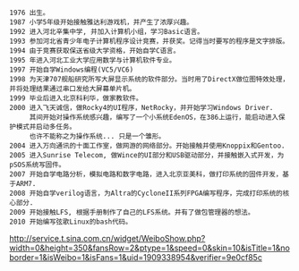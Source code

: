 
```
1976 出生。
1987 小学5年级开始接触雅达利游戏机，并产生了浓厚兴趣。
1992 进入河北辛集中学, 并加入计算机小组，学习Basic语言。
1993 参加河北省青少年电子计算机程序设计竞赛，并获奖。记得当时要写的程序是文字排版。
1994 由于竞赛获取保送省级大学资格，开始自学C语言。
1995 年进入河北工业大学应用数学与计算机软件专业。
1997 开始自学Windows编程(VC5/VC6)
1998 为天津707舰船研究所写大屏显示系统的软件部分。当时用了DirectX做位图特效处理，并将处理结果通过串口发给大屏幕单片机。
1999 毕业后进入北京科利华，做家教软件。
2000 进入飞天诚信，做Rocky4的UI程序，NetRocky，并开始学习Windows Driver. 
     其间开始对操作系统感兴趣，编写了一个小系统EdenOS，在386上运行，能启动进入保护模式并启动多任务。
     也许不能称之为操作系统... 只是一个雏形。
2004 进入万向通讯的十面工作室，做网游的网络部分。开始接触并使用Knoppix和Gentoo.
2005 进入Sunrise Telecom, 做Wince的UI部分和USB驱动部分，并接触嵌入式开发，为pSOS系统写固件。
2007 开始自学电路分析，模拟电路和数字电路，进入北京亚美科，做打印系统的固件开发，基于ARM7.
2008 开始自学verilog语言，为Altra的CycloneII系列FPGA编写程序，完成打印系统的核心部分.
2009 开始接触LFS, 根据手册制作了自己的LFS系统。并有了做包管理器的想法。
2010 开始编写弦歌Linux的bash代码。
```

http://service.t.sina.com.cn/widget/WeiboShow.php?width=0&height=350&fansRow=2&ptype=1&speed=0&skin=10&isTitle=1&noborder=1&isWeibo=1&isFans=1&uid=1909338954&verifier=9e0cf85c